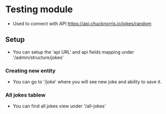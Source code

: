 # Testing module

* Used to connect with API https://api.chucknorris.io/jokes/random

## Setup

* You can setup the 'api URL' and api fields mapping under '/admin/structure/jokes'

### Creating new entity

* You can go to '/joke' where you will see new joke and ability to save it.


### All jokes tablew
* You can find all jokes view under '/all-jokes'
